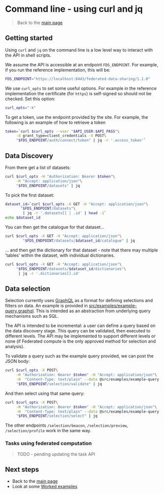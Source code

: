 # Command line - using curl and jq

> Back to the [main page](./User_Guide.md)

## Getting started

Using `curl` and `jq` on the command line is a low level way to interact with the API in shell scripts.

We assume the API is accessible at an endpoint `FDS_ENDPOINT`. For example, if you run the reference implementation, this will be:

```sh
FDS_ENDPOINT="https://localhost:8443/federated-data-sharing/1.1.0"
```

We use `curl_opts` to set some useful options. For example in the reference implementation the certificate (for `https`) is self-signed so should not be checked. Set this option:

```sh
curl_opts="-k"
```

To get a token, use the endpoint provided by the site. For example, the following is an example of how to retrieve a token

```sh
token=`curl $curl_opts --user "$API_USER:$API_PASS"\
     -d grant_type=client_credentials -X POST\
     "$FDS_ENDPOINT/auth/connect/token" | jq -r '.access_token'`
```

## Data Discovery

From there get a list of datasets:
```sh
curl $curl_opts -H "Authorization: Bearer $token"\
     -H "Accept: application/json"\
     "$FDS_ENDPOINT/datasets" | jq
```

To pick the first dataset:
```sh
dataset_id=`curl $curl_opts -X GET -H "Accept: application/json"\
       "$FDS_ENDPOINT/datasets"\
        | jq -r '.datasets[] | .id' | head -1`
echo $dataset_id
```

You can then get the catalogue for that dataset...
```sh
curl $curl_opts -X GET -H "Accept: application/json"\
        "$FDS_ENDPOINT/datasets/$dataset_id/catalogue" | jq
```

... and then get the dictionary for that dataset - note that there may multiple 'tables' within the dataset, with individual dictionaries.
```sh
curl $curl_opts -X GET -H "Accept: application/json"\
     "$FDS_ENDPOINT/datasets/$dataset_id/dictionaries"\
      | jq -r '.dictionaries[].id'
```

## Data selection

Selection currently uses [GraphQL](https://graphql.org/) as a format for defining selections and filters on data. An example is provided in [src/examples/example-query.graphql](src/examples/example-query.graphql). This is intended as an abstraction from underlying query mechanisms such as SQL.

The API is intended to be incremental: a user can define a query based on the data discovery stage. This query can be validated, then executed to different levels. The API may be implemented to support different levels or none (if Federated compute is the only approved method for selection and analysis).

To validate a query such as the example query provided, we can post the JSON body: 
```sh
curl $curl_opts -X POST\
     -H "Authorization: Bearer $token" -H "Accept: application/json"\
     -H  "Content-Type: text/plain" --data @src/examples/example-query.graphql\
     "$FDS_ENDPOINT/selection/validate" | jq
```

And then select using that same query:
```sh
curl $curl_opts -X POST\
     -H "Authorization: Bearer $token" -H "Accept: application/json"\
     -H  "Content-Type: text/plain" --data @src/examples/example-query.graphql\
     "$FDS_ENDPOINT/selection/select" | jq
```
The other endpoints `/selection/beacon`, `/selection/preview`, `/selection/profile` work in the same way. 

### Tasks using federated computation

> TODO - pending updating the task API

## Next steps

- Back to the [main page](./User_Guide.md)
- Look at some [Worked examples](https://github.com/federated-data-sharing/common-api-examples)
